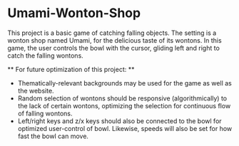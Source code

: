 # Umami-Wonton-Shop

This project is a basic game of catching falling objects. The setting is a wonton shop named Umami, for the delicious taste of its wontons. In this game, the user controls the bowl with the cursor, gliding left and right to catch the falling wontons. 

** For future optimization of this project: **
* Thematically-relevant backgrounds may be used for the game as well as the website. 
* Random selection of wontons should be responsive (algorithmically) to the lack of certain wontons, optimizing the selection for continuous flow of falling wontons. 
* Left/right keys and z/x keys should also be connected to the bowl for optimized user-control of bowl. Likewise, speeds will also be set for how fast the bowl can move.